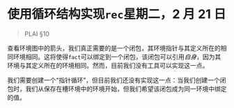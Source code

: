 # 使用循环结构实现`rec`星期二，2 月 21 日

> PLAI §10

查看环境图中的箭头，我们真正需要的是一个闭包，其环境指针与其定义所在的相同环境相同。这将使得`fact`可以绑定到一个闭包，该闭包可以引用*自身*，因为其环境与其定义所在的环境相同。然而，目前我们没有工具可以实现这一点。

我们需要创建一个“指针循环”，但目前我们还没有实现这一点：当我们创建一个闭包时，我们从保存在槽环境中的环境开始，但我们希望该闭包成为同一环境中绑定的值。
